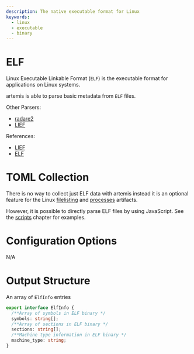 ```yaml
---
description: The native executable format for Linux
keywords:
  - linux
  - executable
  - binary
---
```


# ELF

Linux Executable Linkable Format (`ELF`) is the executable format for
applications on Linux systems.

artemis is able to parse basic metadata from `ELF` files.

Other Parsers:

- [radare2](https://rada.re/n/)
- [LIEF](https://lief-project.github.io/)

References:

- [LIEF](https://lief-project.github.io/)
- [ELF](https://en.wikipedia.org/wiki/Executable_and_Linkable_Format)

# TOML Collection

There is no way to collect just ELF data with artemis instead it is an optional
feature for the Linux [filelisting](./files.md) and [processes](./processes.md)
artifacts.

However, it is possible to directly parse ELF files by using JavaScript. See the
[scripts](../../Intro/Scripting/scripts.md) chapter for examples.

# Configuration Options

N/A

# Output Structure

An array of `ElfInfo` entries

```typescript
export interface ElfInfo {
  /**Array of symbols in ELF binary */
  symbols: string[];
  /**Array of sections in ELF binary */
  sections: string[];
  /**Machine type information in ELF binary */
  machine_type: string;
}
```
